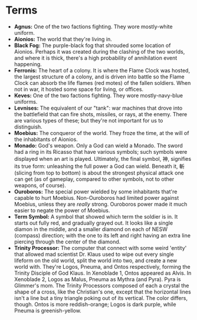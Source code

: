 # Terms

- **Agnus:** One of the two factions fighting. They wore mostly-white uniform. 
- **Aionios:** The world that they're living in. 
- **Black Fog:** The purple-black fog that shrouded some location of Aionios. Perhaps it was created during the clashing of the two worlds, and where it is thick, there's a high probability of annihilation event happening. 
- **Ferronis:** The heart of a colony. It is where the Flame Clock was hosted, the largest structure of a colony, and is driven into battle so the Flame Clock can absorb the life flames (red motes) of the fallen soldiers. When not in war, it hosted some space for living, or offices. 
- **Keves:** One of the two factions fighting. They wore mostly-navy-blue uniforms. 
- **Levnises:** The equivalent of our "tank": war machines that drove into the battlefield that can fire shots, missiles, or rays, at the enemy. There are various types of these; but they're not important for us to distinguish. 
- **Moebius:** The conqueror of the world. They froze the time, at the will of the inhabitants of Aionios. 
- **Monado:** God's weapon. Only a God can wield a Monado. The sword had a ring in its Ricasso that have various symbols; such symbols were displayed when an art is played. Ultimately, the final symbol, 神, signifies its true form: unleashing the full power a God can wield. Beneath it, 斬 (slicing from top to bottom) is about the strongest physical attack one can get (as of gameplay, compared to other symbols, not to other weapons, of course). 
- **Ouroboros:** The special power wielded by some inhabitants that're capable to hurt Moebius. Non-Ouroboros had limited power against Moebius, unless they are _really_ strong. Ouroboros power made it much easier to negate the power of Moebius. 
- **Term Symbol:** A symbol that showed which term the soldier is in. It starts out fully red, and gradually grayed out. It looks like a single diamon in the middle, and a smaller diamond on each of NESW (compass) direction; with the one to its left and right having an extra line piercing through the center of the diamond. 
- **Trinity Processor:** The computer that connect with some weird 'entity' that allowed mad scientist Dr. Klaus used to wipe out every single lifeform on the old world, split the world into two, and create a new world with. They're Logos, Pneuma, and Ontos respectively, forming the Trinity Disciple of God Klaus. In Xenoblade 1, Ontos appeared as Alvis. In Xenoblade 2, Logos as Malus, Pneuma as Mythra (and Pyra). Pyra is Glimmer's mom. The Trinity Processors composed of each a crystal the shape of a cross, like the Christian's one, except that the horizontal lines isn't a line but a tiny triangle poking out of its vertical. The color differs, though. Ontos is more reddish-orange; Logos is dark purple, while Pneuma is greenish-yellow. 
